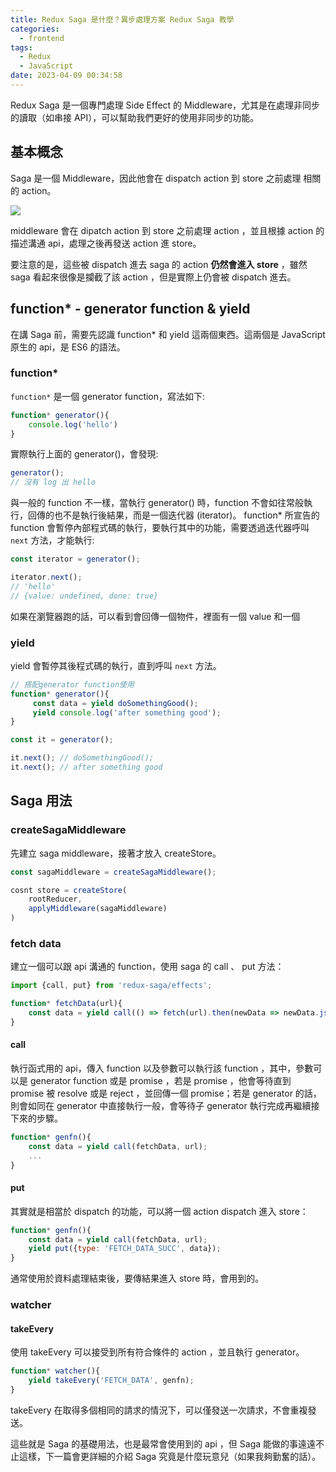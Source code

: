 ```yaml
---
title: Redux Saga 是什麼？異步處理方案 Redux Saga 教學
categories:
  - frontend
tags:
  - Redux
  - JavaScript
date: 2023-04-09 00:34:58
---
```


Redux Saga 是一個專門處理 Side Effect 的 Middleware，尤其是在處理非同步的讀取（如串接 API），可以幫助我們更好的使用非同步的功能。

## 基本概念
Saga 是一個 Middleware，因此他會在 dispatch action 到 store 之前處理 相關的 action。

![](https://i.imgur.com/OdEL7fs.gif)

middleware 會在 dipatch action 到 store 之前處理 action ，並且根據 action 的描述溝通 api，處理之後再發送 action 進 store。

要注意的是，這些被 dispatch 進去 saga 的 action **仍然會進入 store** ，雖然 saga 看起來很像是攔截了該 action ，但是實際上仍會被 dispatch 進去。

## function* - generator function & yield
在講 Saga 前，需要先認識 function* 和 yield 這兩個東西。這兩個是 JavaScript 原生的 api，是 ES6 的語法。

### function*
`function*` 是一個 generator function，寫法如下:
```javascript
function* generator(){
    console.log('hello')
}
```
實際執行上面的 generator()，會發現:
```javascript
generator();
// 沒有 log 出 hello
```
與一般的 function 不一樣，當執行 generator() 時，function 不會如往常般執行，回傳的也不是執行後結果，而是一個迭代器 (iterator)。
function* 所宣告的 function 會暫停內部程式碼的執行，要執行其中的功能，需要透過迭代器呼叫 `next` 方法，才能執行:
```javascript
const iterator = generator();

iterator.next();
// 'hello'
// {value: undefined, done: true}
```
如果在瀏覽器跑的話，可以看到會回傳一個物件，裡面有一個 value 和一個
### yield
yield 會暫停其後程式碼的執行，直到呼叫 `next` 方法。
```javascript
// 搭配generator function使用
function* generator(){
     const data = yield doSomethingGood();
     yield console.log('after something good');
}

const it = generator();

it.next(); // doSomethingGood();
it.next(); // after something good
```

## Saga 用法
### createSagaMiddleware
先建立 saga middleware，接著才放入 createStore。
```javascript
const sagaMiddleware = createSagaMiddleware();

cosnt store = createStore(
    rootReducer,
    applyMiddleware(sagaMiddleware)
)
```
### fetch data
建立一個可以跟 api 溝通的 function，使用 saga 的 call 、 put 方法：
```javascript
import {call, put} from 'redux-saga/effects';

function* fetchData(url){
    const data = yield call(() => fetch(url).then(newData => newData.json()));
}
```


#### call
執行函式用的 api，傳入 function 以及參數可以執行該 function ，其中，參數可以是 generator function 或是 promise ，若是 promise ，他會等待直到 promise 被 resolve 或是 reject ，並回傳一個 promise；若是 generator 的話，則會如同在 generator 中直接執行一般，會等待子 generator 執行完成再繼續接下來的步驟。
```javascript
function* genfn(){
    const data = yield call(fetchData, url);
    ...
}
```

#### put
其實就是相當於 dispatch 的功能，可以將一個 action dispatch 進入 store：
```javascript
function* genfn(){
    const data = yield call(fetchData, url);
    yield put({type: 'FETCH_DATA_SUCC', data});
}
```
通常使用於資料處理結束後，要傳結果進入 store 時，會用到的。

### watcher
#### takeEvery
使用 takeEvery 可以接受到所有符合條件的 action ，並且執行 generator。
```javascript
function* watcher(){
    yield takeEvery('FETCH_DATA', genfn);
}
```
takeEvery 在取得多個相同的請求的情況下，可以僅發送一次請求，不會重複發送。


這些就是 Saga 的基礎用法，也是最常會使用到的 api ，但 Saga 能做的事遠遠不止這樣，下一篇會更詳細的介紹 Saga 究竟是什麼玩意兒（如果我夠勤奮的話）。